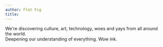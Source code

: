 ```yaml
---
author: Flat Fig
title: 
---
```


We're discovering culture, art, technology, woes and yays from all around the world.    
Deepening our understanding of everything. Wow ink.
